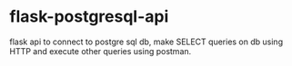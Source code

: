 # flask-postgresql-api

flask api to connect to postgre sql db, make SELECT queries on db using HTTP and execute other queries using postman.

